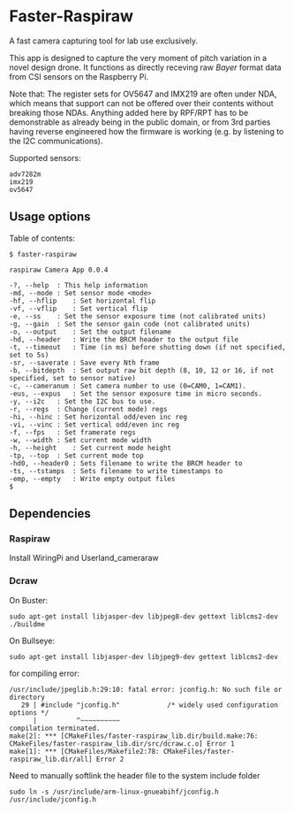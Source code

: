 # Faster-Raspiraw

A fast camera capturing tool for lab use exclusively.

This app is designed to capture the very moment of pitch variation in a novel design drone. It functions as directly receving raw *Bayer* format data from CSI sensors on the Raspberry Pi.

Note that: The register sets for OV5647 and IMX219 are often under NDA, which means that support can not be offered over their contents without breaking those NDAs. Anything added here by RPF/RPT has to be demonstrable as already being in the public domain, or from 3rd parties having reverse engineered how the firmware is working (e.g. by listening to the I2C communications).

Supported sensors:

	adv7282m
	imx219
	ov5647

## Usage options

Table of contents:

	$ faster-raspiraw

	raspiraw Camera App 0.0.4

	-?, --help	: This help information
	-md, --mode	: Set sensor mode <mode>
	-hf, --hflip	: Set horizontal flip
	-vf, --vflip	: Set vertical flip
	-e, --ss	: Set the sensor exposure time (not calibrated units)
	-g, --gain	: Set the sensor gain code (not calibrated units)
	-o, --output	: Set the output filename
	-hd, --header	: Write the BRCM header to the output file
	-t, --timeout	: Time (in ms) before shutting down (if not specified, set to 5s)
	-sr, --saverate	: Save every Nth frame
	-b, --bitdepth	: Set output raw bit depth (8, 10, 12 or 16, if not specified, set to sensor native)
	-c, --cameranum	: Set camera number to use (0=CAM0, 1=CAM1).
	-eus, --expus	: Set the sensor exposure time in micro seconds.
	-y, --i2c	: Set the I2C bus to use.
	-r, --regs	: Change (current mode) regs
	-hi, --hinc	: Set horizontal odd/even inc reg
	-vi, --vinc	: Set vertical odd/even inc reg
	-f, --fps	: Set framerate regs
	-w, --width	: Set current mode width
	-h, --height	: Set current mode height
	-tp, --top	: Set current mode top
	-hd0, --header0	: Sets filename to write the BRCM header to
	-ts, --tstamps	: Sets filename to write timestamps to
	-emp, --empty	: Write empty output files
	$






## Dependencies

### Raspiraw
Install WiringPi and Userland_cameraraw

### Dcraw
On Buster:
```
sudo apt-get install libjasper-dev libjpeg8-dev gettext liblcms2-dev
./buildme
```
On Bullseye:
```
sudo apt-get install libjasper-dev libjpeg9-dev gettext liblcms2-dev
```



for compiling error:

```
/usr/include/jpeglib.h:29:10: fatal error: jconfig.h: No such file or directory
   29 | #include "jconfig.h"            /* widely used configuration options */
      |          ^~~~~~~~~~~
compilation terminated.
make[2]: *** [CMakeFiles/faster-raspiraw_lib.dir/build.make:76: CMakeFiles/faster-raspiraw_lib.dir/src/dcraw.c.o] Error 1
make[1]: *** [CMakeFiles/Makefile2:78: CMakeFiles/faster-raspiraw_lib.dir/all] Error 2
```

Need to manually softlink the header file to the system include folder
```
sudo ln -s /usr/include/arm-linux-gnueabihf/jconfig.h /usr/include/jconfig.h
```